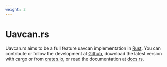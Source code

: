 ```yaml
---
weight: 3
---
```


# Uavcan.rs

Uavcan.rs aims to be a full feature uavcan implementation in [Rust](www.rust-lang.org). You can contribute or follow the development at [Github](https://github.com/UAVCAN/uavcan.rs), download the latest version with cargo or from [crates.io](https://crates.io/crates/uavcan), or read the documentation at [docs.rs](https://docs.rs/uavcan/).
